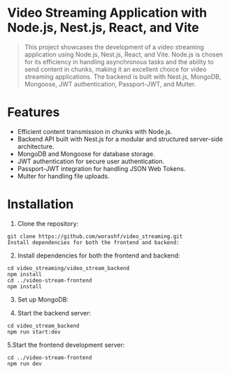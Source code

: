 
# Video Streaming Application with Node.js, Nest.js, React, and Vite

> This project showcases the development of a video streaming application using Node.js, Nest.js, React, and Vite. Node.js is chosen for its efficiency in handling asynchronous tasks and the ability to send content in chunks, making it an excellent choice for video streaming applications. The backend is built with Nest.js, MongoDB, Mongoose, JWT authentication, Passport-JWT, and Multer.

# Features
- Efficient content transmission in chunks with Node.js.
- Backend API built with Nest.js for a modular and structured server-side architecture.
- MongoDB and Mongoose for database storage.
- JWT authentication for secure user authentication.
- Passport-JWT integration for handling JSON Web Tokens.
- Multer for handling file uploads.



# Installation
1. Clone the repository:
```
git clone https://github.com/worashf/video_streaming.git
Install dependencies for both the frontend and backend:
```

2. Install dependencies for both the frontend and backend:

```
cd video_streaming/video_stream_backend
npm install
cd ../video-stream-frontend
npm install
```
3. Set up MongoDB:


4. Start the backend server:

```
cd video_stream_backend
npm run start:dev
```

5.Start the frontend development server:

```
cd ../video-stream-frontend
npm run dev
```
